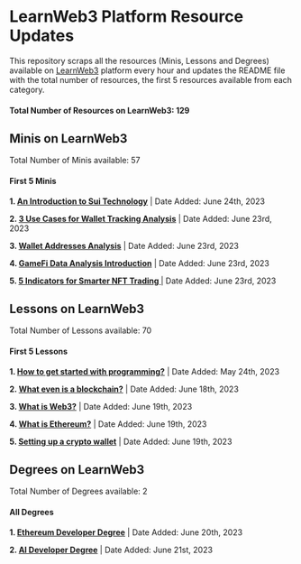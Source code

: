 # LearnWeb3 Platform Resource Updates 
This repository scraps all the resources (Minis, Lessons and Degrees) available on [LearnWeb3](https://learnweb3.io) platform every hour and updates the README file with the total number of resources, the first 5 resources available from each category. 
#### **Total Number of Resources on LearnWeb3: 129** 
## Minis on LearnWeb3 
Total Number of Minis available: 57 
 #### First 5 Minis 
**1. [An Introduction to Sui Technology](https://learnweb3.io/minis/an-introduction-to-sui-technology/)** | Date Added: June 24th, 2023 

**2. [3 Use Cases for Wallet Tracking Analysis](https://learnweb3.io/minis/3-use-cases-for-wallet-tracking-analysis/)** | Date Added: June 23rd, 2023 

**3. [Wallet Addresses Analysis](https://learnweb3.io/minis/wallet-addresses-analysis/)** | Date Added: June 23rd, 2023 

**4. [GameFi Data Analysis Introduction](https://learnweb3.io/minis/game-fi-data-analysis-introduction/)** | Date Added: June 23rd, 2023 

**5. [5 Indicators for Smarter NFT Trading ](https://learnweb3.io/minis/5-indicators-for-smarter-nft-trading/)** | Date Added: June 23rd, 2023 

## Lessons on LearnWeb3 
Total Number of Lessons available: 70 
 #### First 5 Lessons 
**1. [How to get started with programming?](https://learnweb3.io/lessons/how-to-get-started-with-programming/)** | Date Added: May 24th, 2023 

**2. [What even is a blockchain?](https://learnweb3.io/lessons/what-even-is-a-blockchain/)** | Date Added: June 18th, 2023 

**3. [What is Web3?](https://learnweb3.io/lessons/what-is-web3/)** | Date Added: June 19th, 2023 

**4. [What is Ethereum?](https://learnweb3.io/lessons/what-is-ethereum/)** | Date Added: June 19th, 2023 

**5. [Setting up a crypto wallet](https://learnweb3.io/lessons/setting-up-a-crypto-wallet/)** | Date Added: June 19th, 2023 

## Degrees on LearnWeb3 
Total Number of Degrees available: 2 
 #### All Degrees 
**1. [Ethereum Developer Degree](https://learnweb3.io/degrees/ethereum-developer-degree/)** | Date Added: June 20th, 2023 

**2. [AI Developer Degree](https://learnweb3.io/degrees/ai-developer-degree/)** | Date Added: June 21st, 2023 

